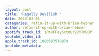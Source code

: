 ```yaml
---
layout: post
title: "Regally Devilish "
date: 2023-02-01
categories: refin-it-up-with-brian-hebner
author: refin-it-up-with-brian-hebner
spotify_track_id: 1PK0FFay5ctnGr2JY7MDDP
youtube_video_id: 
apple_track_id: 1000597570879
youtube_metadata: 
---
```

